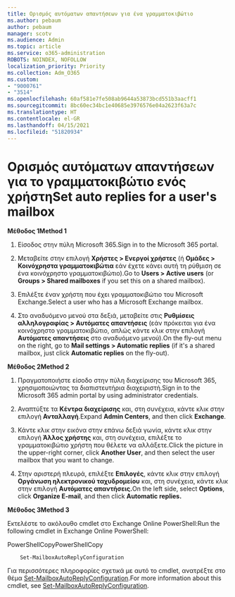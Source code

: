 ```yaml
---
title: Ορισμός αυτόματων απαντήσεων για ένα γραμματοκιβώτιο
ms.author: pebaum
author: pebaum
manager: scotv
ms.audience: Admin
ms.topic: article
ms.service: o365-administration
ROBOTS: NOINDEX, NOFOLLOW
localization_priority: Priority
ms.collection: Adm_O365
ms.custom:
- "9000761"
- "3514"
ms.openlocfilehash: 60af581e7fe508ab9644a53873bcd551b3aacff1
ms.sourcegitcommit: 8bc60ec34bc1e40685e3976576e04a2623f63a7c
ms.translationtype: HT
ms.contentlocale: el-GR
ms.lasthandoff: 04/15/2021
ms.locfileid: "51820934"
---
```

# <a name="set-auto-replies-for-a-users-mailbox"></a><span data-ttu-id="25c3c-102">Ορισμός αυτόματων απαντήσεων για το γραμματοκιβώτιο ενός χρήστη</span><span class="sxs-lookup"><span data-stu-id="25c3c-102">Set auto replies for a user's mailbox</span></span>

<span data-ttu-id="25c3c-103">**Μέθοδος 1**</span><span class="sxs-lookup"><span data-stu-id="25c3c-103">**Method 1**</span></span>

1. <span data-ttu-id="25c3c-104">Είσοδος στην πύλη Microsoft 365.</span><span class="sxs-lookup"><span data-stu-id="25c3c-104">Sign in to the Microsoft 365 portal.</span></span>

2. <span data-ttu-id="25c3c-105">Μεταβείτε στην επιλογή **Χρήστες > Ενεργοί χρήστες** (ή **Ομάδες > Κοινόχρηστα γραμματοκιβώτια** εάν έχετε κάνει αυτή τη ρύθμιση σε ένα κοινόχρηστο γραμματοκιβώτιο).</span><span class="sxs-lookup"><span data-stu-id="25c3c-105">Go to **Users > Active users** (or **Groups > Shared mailboxes** if you set this on a shared mailbox).</span></span>

3. <span data-ttu-id="25c3c-106">Επιλέξτε έναν χρήστη που έχει γραμματοκιβώτιο του Microsoft Exchange.</span><span class="sxs-lookup"><span data-stu-id="25c3c-106">Select a user who has a Microsoft Exchange mailbox.</span></span>

4. <span data-ttu-id="25c3c-107">Στο αναδυόμενο μενού στα δεξιά, μεταβείτε στις **Ρυθμίσεις αλληλογραφίας > Αυτόματες απαντήσεις** (εάν πρόκειται για ένα κοινόχρηστο γραμματοκιβώτιο, απλώς κάντε κλικ στην επιλογή **Αυτόματες απαντήσεις** στο αναδυόμενο μενού).</span><span class="sxs-lookup"><span data-stu-id="25c3c-107">On the fly-out menu on the right, go to **Mail settings > Automatic replies** (if it's a shared mailbox, just click **Automatic replies** on the fly-out).</span></span>

<span data-ttu-id="25c3c-108">**Μέθοδος 2**</span><span class="sxs-lookup"><span data-stu-id="25c3c-108">**Method 2**</span></span>

1. <span data-ttu-id="25c3c-109">Πραγματοποιήστε είσοδο στην πύλη διαχείρισης του Microsoft 365, χρησιμοποιώντας τα διαπιστευτήρια διαχειριστή.</span><span class="sxs-lookup"><span data-stu-id="25c3c-109">Sign in to the Microsoft 365 admin portal by using administrator credentials.</span></span>

2. <span data-ttu-id="25c3c-110">Αναπτύξτε τα **Κέντρα διαχείρισης** και, στη συνέχεια, κάντε κλικ στην επιλογή **Ανταλλαγή**.</span><span class="sxs-lookup"><span data-stu-id="25c3c-110">Expand **Admin Centers**, and then click **Exchange**.</span></span>

3. <span data-ttu-id="25c3c-111">Κάντε κλικ στην εικόνα στην επάνω δεξιά γωνία, κάντε κλικ στην επιλογή **Άλλος χρήστης** και, στη συνέχεια, επιλέξτε το γραμματοκιβώτιο χρήστη που θέλετε να αλλάξετε.</span><span class="sxs-lookup"><span data-stu-id="25c3c-111">Click the picture in the upper-right corner, click **Another User**, and then select the user mailbox that you want to change.</span></span>

4. <span data-ttu-id="25c3c-112">Στην αριστερή πλευρά, επιλέξτε **Επιλογές**, κάντε κλικ στην επιλογή **Οργάνωση ηλεκτρονικού ταχυδρομείου** και, στη συνέχεια, κάντε κλικ στην επιλογή **Αυτόματες απαντήσεις.**</span><span class="sxs-lookup"><span data-stu-id="25c3c-112">On the left side, select **Options**, click **Organize E-mail**, and then click **Automatic replies.**</span></span>

<span data-ttu-id="25c3c-113">**Μέθοδος 3**</span><span class="sxs-lookup"><span data-stu-id="25c3c-113">**Method 3**</span></span>

<span data-ttu-id="25c3c-114">Εκτελέστε το ακόλουθο cmdlet στο Exchange Online PowerShell:</span><span class="sxs-lookup"><span data-stu-id="25c3c-114">Run the following cmdlet in Exchange Online PowerShell:</span></span>

<span data-ttu-id="25c3c-115">PowerShellCopy</span><span class="sxs-lookup"><span data-stu-id="25c3c-115">PowerShellCopy</span></span>

```
    Set-MailboxAutoReplyConfiguration
```

<span data-ttu-id="25c3c-116">Για περισσότερες πληροφορίες σχετικά με αυτό το cmdlet, ανατρέξτε στο θέμα [Set-MailboxAutoReplyConfiguration](https://docs.microsoft.com/powershell/module/exchange/mailboxes/set-mailboxautoreplyconfiguration).</span><span class="sxs-lookup"><span data-stu-id="25c3c-116">For more information about this cmdlet, see [Set-MailboxAutoReplyConfiguration](https://docs.microsoft.com/powershell/module/exchange/mailboxes/set-mailboxautoreplyconfiguration).</span></span>
